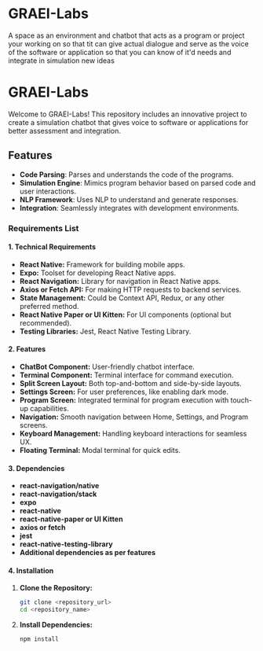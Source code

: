 # GRAEI-Labs
A space as an environment and chatbot that acts as a program or project your working on so that tit can give actual dialogue and serve as the voice of the software or application so that you can know of it'd needs and integrate in simulation new ideas
# GRAEI-Labs

Welcome to GRAEI-Labs! This repository includes an innovative project to create a simulation chatbot that gives voice to software or applications for better assessment and integration.

## Features

- **Code Parsing**: Parses and understands the code of the programs.
- **Simulation Engine**: Mimics program behavior based on parsed code and user interactions.
- **NLP Framework**: Uses NLP to understand and generate responses.
- **Integration**: Seamlessly integrates with development environments.


### Requirements List

#### 1. Technical Requirements
- **React Native:** Framework for building mobile apps.
- **Expo:** Toolset for developing React Native apps.
- **React Navigation:** Library for navigation in React Native apps.
- **Axios or Fetch API:** For making HTTP requests to backend services.
- **State Management:** Could be Context API, Redux, or any other preferred method.
- **React Native Paper or UI Kitten:** For UI components (optional but recommended).
- **Testing Libraries:** Jest, React Native Testing Library.

#### 2. Features
- **ChatBot Component:** User-friendly chatbot interface.
- **Terminal Component:** Terminal interface for command execution.
- **Split Screen Layout:** Both top-and-bottom and side-by-side layouts.
- **Settings Screen:** For user preferences, like enabling dark mode.
- **Program Screen:** Integrated terminal for program execution with touch-up capabilities.
- **Navigation:** Smooth navigation between Home, Settings, and Program screens.
- **Keyboard Management:** Handling keyboard interactions for seamless UX.
- **Floating Terminal:** Modal terminal for quick edits.

#### 3. Dependencies
- **react-navigation/native**
- **react-navigation/stack**
- **expo**
- **react-native**
- **react-native-paper or UI Kitten**
- **axios or fetch**
- **jest**
- **react-native-testing-library**
- **Additional dependencies as per features**

#### 4. Installation
1. **Clone the Repository:**
   ```sh
   git clone <repository_url>
   cd <repository_name>
   ```
2. **Install Dependencies:**
   ```sh
   npm install
   ```

